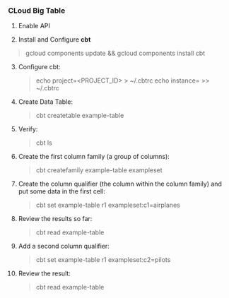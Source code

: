 ### CLoud Big Table

1. Enable API

2. Install and Configure **cbt**

> gcloud components update && gcloud components install cbt

3. Configure cbt:

   > echo project=<PROJECT_ID> > ~/.cbtrc
   > echo instance=<emample-data-cbt> >> ~/.cbtrc

4. Create Data Table:

   > cbt createtable example-table

5. Verify:

   > cbt ls

6. Create the first column family (a group of columns):

   > cbt createfamily example-table exampleset

7. Create the column qualifier (the column within the column family) and put some data in the first cell:

   > cbt set example-table r1 exampleset:c1=airplanes

8. Review the results so far:

   > cbt read example-table

9. Add a second column qualifier:

   > cbt set example-table r1 exampleset:c2=pilots

10. Review the result:
    > cbt read example-table
